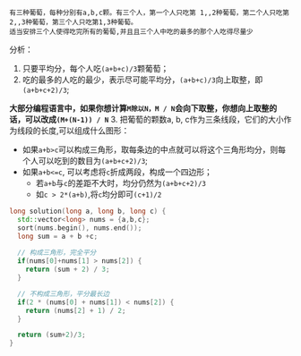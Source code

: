 ```
有三种葡萄，每种分别有a,b,c颗。有三个人，第一个人只吃第 1,,2种葡萄，第二个人只吃第2,,3种葡萄，第三个人只吃第1,3种葡萄。
适当安排三个人使得吃完所有的葡萄,并且且三个人中吃的最多的那个人吃得尽量少
```
分析： 
1. 只要平均分，每个人吃`(a+b+c)/3`颗葡萄；
2. 吃的最多的人吃的最少，表示尽可能平均分，`(a+b+c)/3`向上取整，即`(a+b+c+2)/3`;

**大部分编程语言中，如果你想计算`M除以N，M / N`会向下取整，你想向上取整的话，可以改成`(M+(N-1)) / N`**
3. 把葡萄的颗数a, b, c作为三条线段，它们的大小作为线段的长度,可以组成什么图形：
   * 如果`a+b>c`可以构成三角形，取每条边的中点就可以将这个三角形均分，则每个人可以吃到的数目为`(a+b+c+2)/3`;
   * 如果`a+b<=c`, 可以考虑将`c`折成两段，构成一个四边形；
     * 若`a+b`与`c`的差距不大时，均分仍然为`(a+b+c+2)/3`
     * 如`c > 2*(a+b)`,将`c`均分即可`(c+1)/2`

```cpp
long solution(long a, long b, long c) {
  std::vector<long> nums = {a,b,c};
  sort(nums.begin(), nums.end());
  long sum = a + b +c;
  
  // 构成三角形，完全平分
  if(nums[0]+nums[1] > nums[2]) {
    return (sum + 2) / 3;
  }

  // 不构成三角形，平分最长边
  if(2 * (nums[0] + nums[1]) < nums[2]) {
    return (nums[2] + 1) / 2;
  }

  return (sum+2)/3;
}
```



